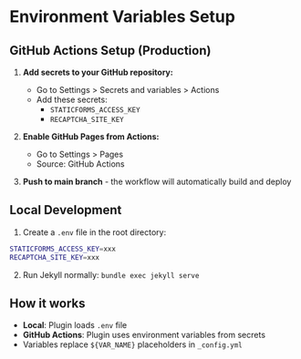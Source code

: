 # Environment Variables Setup

## GitHub Actions Setup (Production)

1. **Add secrets to your GitHub repository:**
   - Go to Settings > Secrets and variables > Actions
   - Add these secrets:
     - `STATICFORMS_ACCESS_KEY`
     - `RECAPTCHA_SITE_KEY`

2. **Enable GitHub Pages from Actions:**
   - Go to Settings > Pages
   - Source: GitHub Actions

3. **Push to main branch** - the workflow will automatically build and deploy

## Local Development

1. Create a `.env` file in the root directory:
```bash
STATICFORMS_ACCESS_KEY=xxx
RECAPTCHA_SITE_KEY=xxx
```

2. Run Jekyll normally: `bundle exec jekyll serve`

## How it works

- **Local**: Plugin loads `.env` file
- **GitHub Actions**: Plugin uses environment variables from secrets
- Variables replace `${VAR_NAME}` placeholders in `_config.yml`
